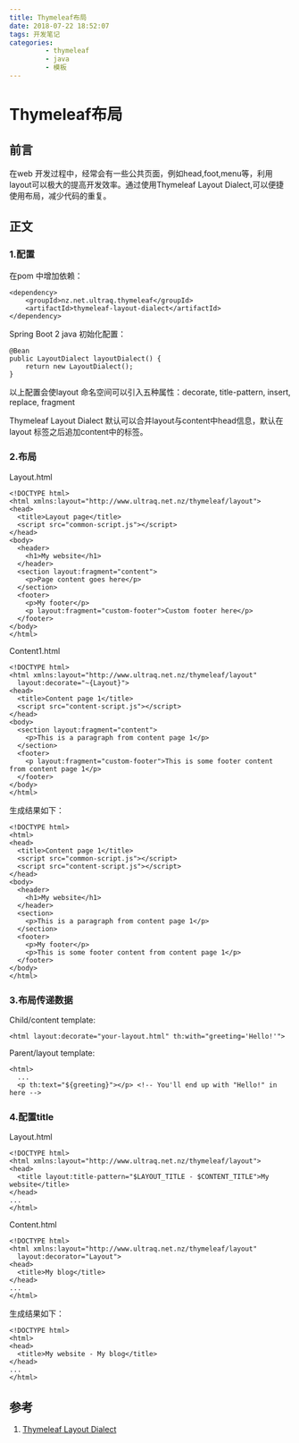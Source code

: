 ```yaml
---
title: Thymeleaf布局
date: 2018-07-22 18:52:07
tags: 开发笔记
categories:
         - thymeleaf
         - java
         - 模板
---
```

# Thymeleaf布局

## 前言
在web 开发过程中，经常会有一些公共页面，例如head,foot,menu等，利用layout可以极大的提高开发效率。通过使用Thymeleaf Layout Dialect,可以便捷使用布局，减少代码的重复。
## 正文

### 1.配置

在pom 中增加依赖：
```
<dependency>
	<groupId>nz.net.ultraq.thymeleaf</groupId>
	<artifactId>thymeleaf-layout-dialect</artifactId>
</dependency>
```

Spring Boot 2 java 初始化配置：
```
@Bean
public LayoutDialect layoutDialect() {
    return new LayoutDialect();
}
```
以上配置会使layout 命名空间可以引入五种属性：decorate, title-pattern, insert, replace, fragment

Thymeleaf Layout Dialect 默认可以合并layout与content中head信息，默认在layout 标签之后追加content中的标签。

### 2.布局
Layout.html
```
<!DOCTYPE html>
<html xmlns:layout="http://www.ultraq.net.nz/thymeleaf/layout">
<head>
  <title>Layout page</title>
  <script src="common-script.js"></script>
</head>
<body>
  <header>
    <h1>My website</h1>
  </header>
  <section layout:fragment="content">
    <p>Page content goes here</p>
  </section>
  <footer>
    <p>My footer</p>
    <p layout:fragment="custom-footer">Custom footer here</p>
  </footer>  
</body>
</html>
```
Content1.html

```
<!DOCTYPE html>
<html xmlns:layout="http://www.ultraq.net.nz/thymeleaf/layout"
  layout:decorate="~{Layout}">
<head>
  <title>Content page 1</title>
  <script src="content-script.js"></script>
</head>
<body>
  <section layout:fragment="content">
    <p>This is a paragraph from content page 1</p>
  </section>
  <footer>
    <p layout:fragment="custom-footer">This is some footer content from content page 1</p>
  </footer>
</body>
</html>
```
生成结果如下：
```
<!DOCTYPE html>
<html>
<head>
  <title>Content page 1</title>
  <script src="common-script.js"></script>
  <script src="content-script.js"></script>
</head>
<body>
  <header>
    <h1>My website</h1>
  </header>
  <section>
    <p>This is a paragraph from content page 1</p>
  </section>
  <footer>
    <p>My footer</p>
    <p>This is some footer content from content page 1</p>
  </footer>  
</body>
</html>
```
### 3.布局传递数据
Child/content template:
```
<html layout:decorate="your-layout.html" th:with="greeting='Hello!'">
```
Parent/layout template:
```
<html>
  ...
  <p th:text="${greeting}"></p> <!-- You'll end up with "Hello!" in here -->
```
### 4.配置title
Layout.html
```
<!DOCTYPE html>
<html xmlns:layout="http://www.ultraq.net.nz/thymeleaf/layout">
<head>
  <title layout:title-pattern="$LAYOUT_TITLE - $CONTENT_TITLE">My website</title>
</head>
...
</html>
```

Content.html

```
<!DOCTYPE html>
<html xmlns:layout="http://www.ultraq.net.nz/thymeleaf/layout"
  layout:decorator="Layout">
<head>
  <title>My blog</title>
</head>
...
</html>
```

生成结果如下：

```
<!DOCTYPE html>
<html>
<head>
  <title>My website - My blog</title>
</head>
...
</html>
```

## 参考
1. [Thymeleaf Layout Dialect](https://ultraq.github.io/thymeleaf-layout-dialect/)